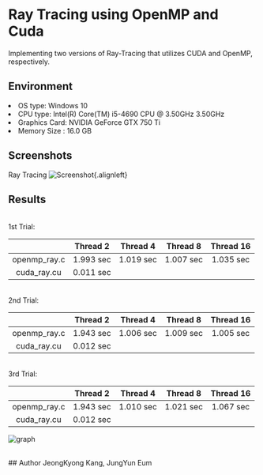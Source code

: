 # Ray Tracing using OpenMP and Cuda
 Implementing two versions of Ray-Tracing that utilizes CUDA and OpenMP, respectively. 
 
 
 ## Environment
 <li>OS type: Windows 10</li>
 <li>CPU type: Intel(R) Core(TM) i5-4690 CPU @ 3.50GHz 3.50GHz</li>
 <li>Graphics Card: NVIDIA GeForce GTX 750 Ti</li>
 <li>Memory Size : 16.0 GB</li>
 
 ## Screenshots
 Ray Tracing
 ![Screenshot](https://github.com/jeongkyeong/ray-tracing-OpenMP-and-Cuda/blob/master/Screenshot.png){.alignleft}
 
 ## Results
 <br/>
 1st Trial:
 
 |             |Thread 2|Thread 4|Thread 8|Thread 16|
 |:-----------:|:------:|:------:|:------:|:-------:|
 |openmp_ray.c |1.993 sec|1.019 sec|1.007 sec|1.035 sec|
 |cuda_ray.cu  |0.011 sec| 

 <br/>
 2nd Trial: 
 
 |             |Thread 2|Thread 4|Thread 8|Thread 16|
 |:-----------:|:------:|:------:|:------:|:-------:|
 |openmp_ray.c |1.943 sec|1.006 sec|1.009 sec|1.005 sec|
 |cuda_ray.cu  |0.012 sec|

 <br/>
 3rd Trial: 
 
 |             |Thread 2|Thread 4|Thread 8|Thread 16|
 |:-----------:|:------:|:------:|:------:|:-------:|
 |openmp_ray.c |1.943 sec|1.010 sec|1.021 sec|1.067 sec|
 |cuda_ray.cu  |0.012 sec|


 ![graph](https://github.com/jeongkyeong/ray-tracing-OpenMP-and-Cuda/blob/master/graph.png)


 <br/>
 ## Author
 JeongKyong Kang, JungYun Eum
